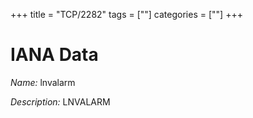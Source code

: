 +++
title = "TCP/2282"
tags = [""]
categories = [""]
+++

# IANA Data

_Name:_ lnvalarm

_Description:_ LNVALARM

